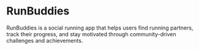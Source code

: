 # RunBuddies
RunBuddies is a social running app that helps users find running partners, track their progress, and stay motivated through community-driven challenges and achievements.
